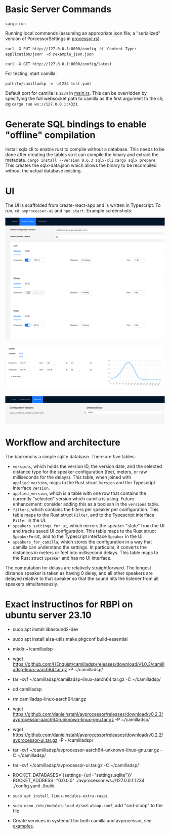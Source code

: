 # Basic Server Commands

`cargo run`

Running local commands (assuming an appropriate json file; a "serialized" version of PorcessorSettings in [processor.rs](./src/processor.rs)).

`curl -X PUT http://127.0.0.1:8000/config -H 'Content-Type: application/json' -d @example_json.json`

`curl -X GET http://127.0.0.1:8000/config/latest`


For testing, start camilla:

`path/to/camilladsp -v -p1234 test.yaml`

Default port for camilla is `1234` in [main.rs](./src/main.rs).  This can be overridden by specifying the full websocket path to camilla as the first argument to the cli; eg `cargo run ws://127.0.0.1:4321`.    


# Generate SQL bindings to enable "offline" compilation

Install sqlx cli to enable rust to compile without a database.  This needs to be done after creating the tables so it can compile the binary and extract the metadata.
`cargo install --version 0.6.3 sqlx-cli`
`cargo sqlx prepare`
This creates the sqlx-data.json which allows the binary to be recompiled without the actual database existing.

# UI

The UI is scaffolded from create-react-app and is written in Typescript.  To run, `cd avprocessor-ui` and `npm start`.  Example screenshots:

![Screenshot of a Speaker Page](./images/speaker.png)

![Screenshot of a PEQ Page](./images/peq.png)

![Screenshot of a Advanced Page](./images/advanced.png)

# Workflow and architecture

The backend is a simple sqlite database.  There are five tables:
* `versions`, which holds the version ID, the version date, and the selected distance type for the speaker configuration (feet, meters, or raw milliseconds for the delays).  This table, when joined with `applied_version`, maps to the Rust struct `Version` and the Typescript interface `Version`.
* `applied_version`, which is a table with one row that contains the currently "selected" version which camilla is using.  Future enhancement: consider adding this as a boolean in the `versions` table.
* `filters`, which contains the filters per speaker per configuration.  This table maps to the Rust struct `Filter`, and to the Typescript interface `Filter` in the UI.  
* `speakers_settings_for_ui`, which mirrors the speaker "state" from the UI and tracks saved UI configuration.  This table maps to the Rust struct `SpeakerForUI`, and to the Typescript interface `Speaker` in the UI.
* `speakers_for_camilla`, which stores the configuration in a way that camilla can understand the settings.  In particular, it converts the distances in meters or feet into millisecond delays.  This table maps to the Rust struct `Speaker` and has no UI interface.

The computation for delays are relatively straightforward.  The longest distance speaker is taken as having 0 delay, and all other speakers are delayed relative to that speaker so that the sound hits the listener from all speakers simultaneously. 

# Exact instructinos for RBPi on ubuntu server 23.10

* sudo apt install libasound2-dev
* sudo apt install alsa-utils make pkgconf build-essential
* mkdir ~/camilladsp
* wget https://github.com/HEnquist/camilladsp/releases/download/v1.0.3/camilladsp-linux-aarch64.tar.gz -P ~/camilladsp/
* tar -xvf ~/camilladsp/camilladsp-linux-aarch64.tar.gz -C ~/camilladsp/
* cd camilladsp
* rm camilladsp-linux-aarch64.tar.gz
* wget https://github.com/danielhstahl/avprocessor/releases/download/v0.2.3/avprocessor-aarch64-unknown-linux-gnu.tar.gz -P ~/camilladsp/
* wget https://github.com/danielhstahl/avprocessor/releases/download/v0.2.2/avprocessor-ui.tar.gz -P ~/camilladsp/
* tar -xvf ~/camilladsp/avprocessor-aarch64-unknown-linux-gnu.tar.gz -C ~/camilladsp/
* tar -xvf ~/camilladsp/avprocessor-ui.tar.gz -C ~/camilladsp/
* ROCKET_DATABASES='{settings={url="settings.sqlite"}}' ROCKET_ADDRESS="0.0.0.0" ./avprocessor ws://127.0.0.1:1234 ./config.yaml ./build
* `sudo apt install linux-modules-extra-raspi`
* `sudo nano /etc/modules-load.d/snd-aloop.conf`, add "snd-aloop" to the file

* Create services in systemctl for both camilla and avprocessor, see [examples](./example-systemctl).

